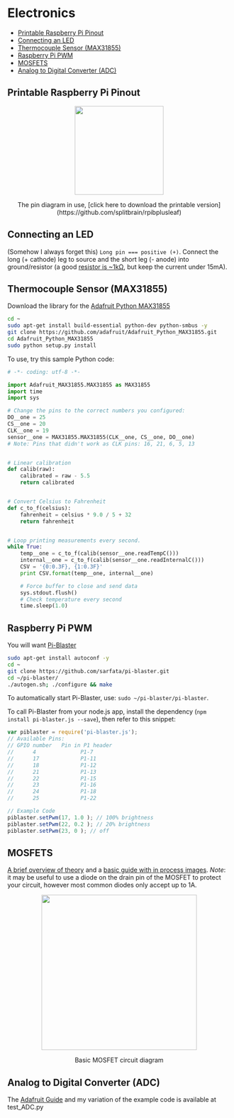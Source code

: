 # Electronics

<!-- MarkdownTOC depth="6" autolink="true" bracket="round" -->

- [Printable Raspberry Pi Pinout](#printable-raspberry-pi-pinout)
- [Connecting an LED](#connecting-an-led)
- [Thermocouple Sensor \(MAX31855\)](#thermocouple-sensor-max31855)
- [Raspberry Pi PWM](#raspberry-pi-pwm)
- [MOSFETS](#mosfets)
- [Analog to Digital Converter \(ADC\)](#analog-to-digital-converter-adc)

<!-- /MarkdownTOC -->

## Printable Raspberry Pi Pinout

<p align="center">
  <img width="200" height=auto src="https://www.splitbrain.org/_media/blog/2015-03/gpio.jpg?w=200&tok=ee4ac3">
</p>
<p align="center">The pin diagram in use, [click here to download the printable version](https://github.com/splitbrain/rpibplusleaf)</p>

## Connecting an LED

(Somehow I always forget this) `Long pin === positive (+)`. Connect the long (+ cathode) leg to source and the short leg (- anode) into ground/resistor (a good [resistor is ~1kΩ](http://www.ladyada.net/learn/arduino/lesson3.html), but keep the current under 15mA).

## Thermocouple Sensor (MAX31855)

Download the library for the [Adafruit Python MAX31855](https://github.com/adafruit/Adafruit_Python_MAX31855)

```bash
cd ~
sudo apt-get install build-essential python-dev python-smbus -y
git clone https://github.com/adafruit/Adafruit_Python_MAX31855.git
cd Adafruit_Python_MAX31855
sudo python setup.py install
```

To use, try this sample Python code:

```python
# -*- coding: utf-8 -*-

import Adafruit_MAX31855.MAX31855 as MAX31855
import time
import sys

# Change the pins to the correct numbers you configured:
DO__one = 25
CS__one = 20
CLK__one = 19
sensor__one = MAX31855.MAX31855(CLK__one, CS__one, DO__one)
# Note: Pins that didn't work as CLK pins: 16, 21, 6, 5, 13


# Linear calibration
def calib(raw):
    calibrated = raw - 5.5
    return calibrated


# Convert Celsius to Fahrenheit
def c_to_f(celsius):
    fahrenheit = celsius * 9.0 / 5 + 32
    return fahrenheit


# Loop printing measurements every second.
while True:
    temp__one = c_to_f(calib(sensor__one.readTempC()))
    internal__one = c_to_f(calib(sensor__one.readInternalC()))
    CSV = '{0:0.3F}, {1:0.3F}'
    print CSV.format(temp__one, internal__one)

    # Force buffer to close and send data
    sys.stdout.flush()
    # Check temperature every second
    time.sleep(1.0)
```

## Raspberry Pi PWM

You will want [Pi-Blaster](https://github.com/sarfata/pi-blaster)

```bash
sudo apt-get install autoconf -y
cd ~
git clone https://github.com/sarfata/pi-blaster.git
cd ~/pi-blaster/
./autogen.sh; ./configure && make
```

To automatically start Pi-Blaster, use: `sudo ~/pi-blaster/pi-blaster`.

To call Pi-Blaster from your node.js app, install the dependency (`npm install pi-blaster.js --save`), then refer to this snippet:

```js
var piblaster = require('pi-blaster.js');
// Available Pins:
// GPIO number   Pin in P1 header
//      4              P1-7
//      17             P1-11
//      18             P1-12
//      21             P1-13
//      22             P1-15
//      23             P1-16
//      24             P1-18
//      25             P1-22

// Example Code
piblaster.setPwm(17, 1.0 ); // 100% brightness
piblaster.setPwm(22, 0.2 ); // 20% brightness
piblaster.setPwm(23, 0 ); // off
```

## MOSFETS

[A brief overview of theory](http://blog.oscarliang.net/how-to-use-mosfet-beginner-tutorial/) and a [basic guide with in process images](http://aruljohn.com/blog/raspberrypi-christmas-lights-rgb-led/). *Note*: it may be useful to use a diode on the drain pin of the MOSFET to protect your circuit, however most common diodes only accept up to 1A.

<p align="center">
  <img width="350" height=auto src="http://aruljohn.com/blog/pix/ChristmasRGBLEDLights_aruljohn.png">
</p>
<p align="center">Basic MOSFET circuit diagram</p>

## Analog to Digital Converter (ADC)

The [Adafruit Guide](https://learn.adafruit.com/reading-a-analog-in-and-controlling-audio-volume-with-the-raspberry-pi?view=all) and my variation of the example code is available at test_ADC.py
